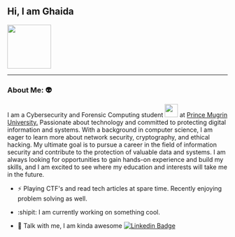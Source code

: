 
 ## Hi, I am Ghaida 

<div id="header" >
  <img src="https://media.giphy.com/media/ryW87OmXokWGUAk4NS/giphy.gif" width="100"/>
</div>

------------------------------------------------------------------------------------------

###  About Me: 👽

I am a Cybersecurity and Forensic Computing student <img src="https://media.giphy.com/media/WUlplcMpOCEmTGBtBW/giphy.gif" width="30"> at <a href="https://www.upm.edu.sa/en"> Prince Mugrin University.</a> Passionate about technology and committed to protecting digital information and systems. With a background in computer science, I am eager to learn more about network security, cryptography, and ethical hacking. My ultimate goal is to pursue a career in the field of information security and contribute to the protection of valuable data and systems. I am always looking for opportunities to gain hands-on experience and build my skills, and I am excited to see where my education and interests will take me in the future.

- :zap: Playing CTF's and read tech articles at spare time. Recently enjoying problem solving as well.

- :shipit: I am currently working on something cool.

- :handshake: Talk with me, I am kinda awesome [![Linkedin Badge](https://img.shields.io/badge/-Ghaida-blue?style=flat&logo=Linkedin&logoColor=white)](www.linkedin.com/in/ghaidalamri)
